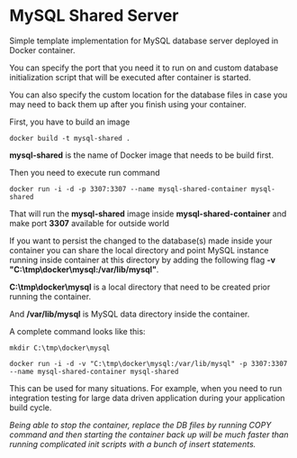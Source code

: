 # MySQL Shared Server

Simple template implementation for MySQL database server deployed in Docker container.

You can specify the port that you need it to run on and custom database initialization script that will be executed after container is started.

You can also specify the custom location for the database files in case you may need to back them up after you finish using your container.

First, you have to build an image

```
docker build -t mysql-shared .

```

<b>mysql-shared</b> is the name of Docker image that needs to be build first.

Then you need to execute run command

```
docker run -i -d -p 3307:3307 --name mysql-shared-container mysql-shared

```

That will run the <b>mysql-shared</b> image inside <b>mysql-shared-container</b> and make port <b>3307</b> available for outside world

If you want to persist the changed to the database(s) made inside your container you can share the local directory and point MySQL instance running inside container at this directory by adding the following flag <b>-v "C:\tmp\docker\mysql:/var/lib/mysql"</b>. 

<b>C:\tmp\docker\mysql</b> is a local directory that need to be created prior running the container. 

And <b>/var/lib/mysql</b> is MySQL data directory inside the container.

A complete command looks like this:


```
mkdir C:\tmp\docker\mysql

docker run -i -d -v "C:\tmp\docker\mysql:/var/lib/mysql" -p 3307:3307 --name mysql-shared-container mysql-shared

```
This can be used for many situations. For example, when you need to run integration testing for large data driven application during your application build cycle. 



<i>Being able to stop the container, replace the DB files by running COPY command and then starting the container back up will be much faster than running complicated init scripts with a bunch of insert statements.</i>
